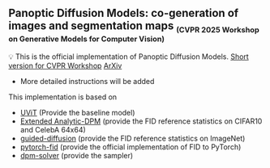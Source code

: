 ## Panoptic Diffusion Models: co-generation of images and segmentation maps <sub><small>(CVPR 2025 Workshop on Generative Models for Computer Vision)</small></sub>

💡 This is the official implementation of Panoptic Diffusion Models.
[Short version for CVPR Workshop](https://generative-vision.github.io/workshop-CVPR-25/papers/56.pdf)
[ArXiv](https://arxiv.org/abs/2412.02929)

* More detailed instructions will be added

This implementation is based on
* [UViT](https://github.com/baofff/U-ViT/tree/main) (Provide the baseline model)
* [Extended Analytic-DPM](https://github.com/baofff/Extended-Analytic-DPM) (provide the FID reference statistics on CIFAR10 and CelebA 64x64)
* [guided-diffusion](https://github.com/openai/guided-diffusion) (provide the FID reference statistics on ImageNet)
* [pytorch-fid](https://github.com/mseitzer/pytorch-fid) (provide the official implementation of FID to PyTorch)
* [dpm-solver](https://github.com/LuChengTHU/dpm-solver) (provide the sampler)
